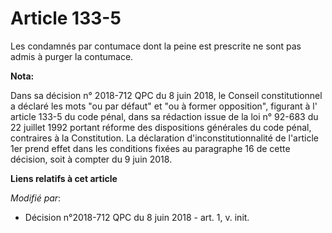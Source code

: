 # Article 133-5

Les condamnés par contumace dont la peine est prescrite ne sont pas admis à purger la contumace.

**Nota:**

Dans sa décision n° 2018-712 QPC du 8 juin 2018, le Conseil constitutionnel a déclaré les mots "ou par défaut" et "ou à
former opposition", figurant à l' article 133-5 du code pénal, dans sa rédaction issue de la loi n° 92-683 du 22 juillet 1992
portant réforme des dispositions générales du code pénal, contraires à la Constitution. La déclaration d'inconstitutionnalité
de l'article 1er prend effet dans les conditions fixées au paragraphe 16 de cette décision, soit à compter du 9 juin 2018.

**Liens relatifs à cet article**

_Modifié par_:

  - Décision n°2018-712 QPC du 8 juin 2018 - art. 1, v. init.
